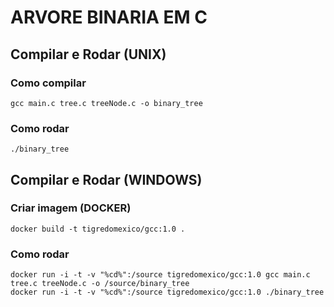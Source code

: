 # ARVORE BINARIA EM C

## Compilar e Rodar (UNIX)

### Como compilar

```
gcc main.c tree.c treeNode.c -o binary_tree 
```

### Como rodar

```
./binary_tree 
```

## Compilar e Rodar (WINDOWS)

### Criar imagem (DOCKER)

```
docker build -t tigredomexico/gcc:1.0 .
```

### Como rodar

```
docker run -i -t -v "%cd%":/source tigredomexico/gcc:1.0 gcc main.c tree.c treeNode.c -o /source/binary_tree
docker run -i -t -v "%cd%":/source tigredomexico/gcc:1.0 ./binary_tree
```


